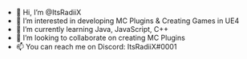 - 👋 Hi, I’m @ItsRadiiX
- 👀 I’m interested in developing MC Plugins & Creating Games in UE4
- 🌱 I’m currently learning Java, JavaScript, C++ 
- 💞️ I’m looking to collaborate on creating MC Plugins
- 📫 You can reach me on Discord: ItsRadiiX#0001

<!---
ItsRadiiX/ItsRadiiX is a ✨ special ✨ repository because its `README.md` (this file) appears on your GitHub profile.
You can click the Preview link to take a look at your changes.
--->
